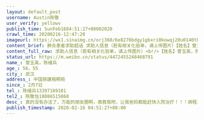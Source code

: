 ```yaml
---
layout: default_post
username: Austin陈敬
user_verify: yellowv
publish_time: SunFeb1604:51:27+08002020
crawl_time: 20200216-12:47:20
imageurl: https://wx1.sinaimg.cn/orj360/6e8276bdgy1gbxri0kowqj20u0140tb0.jpg,https://wx1.sinaimg.cn/orj360/6e8276bdgy1gbxri0x2a3j20u0140abw.jpg
content_brief: 肺炎患者求助超话 求助人信息（若有相关化验单，请上传图片）【姓名】曾玉英，陈绪兵【年龄】56，55【所在城市】武汉【所在小区、社区】中国铁建梧桐苑【患病时间】2月7日【联系方式】陈绪兵13397189101【其他紧急联系人】陈敬怡18086515060【病情描述】真的没有办法了，万能的朋友圈啊， ...全文
content_full_raw: 求助人信息（若有相关化验单，请上传图片）<br/>【姓名】曾玉英，陈绪兵<br/>【年龄】56，55<br/>【所在城市】武汉<br/>【所在小区、社区】中国铁建梧桐苑<br/>【患病时间】2月7日<br/>【联系方式】陈绪兵13397189101<br/>【其他紧急联系人】陈敬怡18086515060<br/>【病情描述】真的没有办法了，万能的朋友圈啊，救救我吧，让我爸妈都能赶快入院治疗！！！病程发展一周有余了，妈妈已经非常严重，没理由密切接触也同样肺部感染被隔离的爸爸却不会发展成同样情况的，说好的影像学就确诊呢，隔离自己靠抵抗力硬扛有什么用啊！！！求让爸妈都能入院接收正规治疗！！！实名求助！！！
status_url: https://m.weibo.cn/status/4472455248468791
name_: 曾玉英，陈绪兵
age_: 56，55
city_: 武汉
address_: 中国铁建梧桐苑
since_: 2月7日
tel_: 陈绪兵13397189101
tel2_: 陈敬怡18086515060
desc_: 真的没有办法了，万能的朋友圈啊，救救我吧，让我爸妈都能赶快入院治疗！！！病程发展一周有余了，妈妈已经非常严重，没理由密切接触也同样肺部感染被隔离的爸爸却不会发展成同样情况的，说好的影像学就确诊呢，隔离自己靠抵抗力硬扛有什么用啊！！！求让爸妈都能入院接收正规治疗！！！实名求助！！！
publish_timestamp: 2020-02-16 04:51:27+08:00
---
```

